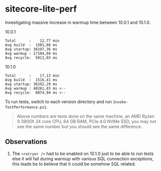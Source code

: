 # sitecore-lite-perf

Investigating massive increase in warmup time between 10.0.1 and 10.1.0.

10.0.1

```text
Total      :    12,77 min
Avg build  :  1501,60 ms
Avg startup: 36197,36 ms
Avg warmup : 17194,04 ms
Avg recycle:  5011,03 ms
```

10.1.0

```text
Total      :    17,13 min
Avg build  :  1516,41 ms
Avg startup: 36192,29 ms
Avg warmup : 40261,83 ms <--
Avg recycle:  6074,94 ms <--
```

To run tests, switch to each version directory and run `Invoke-TestPerformance.ps1`.

> Above numbers are tests done on the same machine, an AMD Ryzen 9 3900X 24 core CPU, 64 GB RAM, PCIe 4.0 NVMe SSD, you may not see the same number but you should see the same difference.

## Observations

1. The `<retryer />` had to be enabled on 10.1.0 just to be able to run tests else it will fail during warmup with various SQL connection exceptions, this leads be to believe that it could be somehow SQL related.
